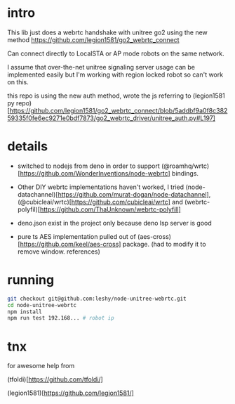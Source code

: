 # intro

This lib just does a webrtc handshake with unitree go2 using the new method 
https://github.com/legion1581/go2_webrtc_connect

Can connect directly to LocalSTA or AP mode robots on the same network. 

I assume that over-the-net unitree signaling server usage can be implemented easily but I'm working with region locked robot so can't work on this.

this repo is using the new auth method, wrote the js referring to (legion1581 py repo)[https://github.com/legion1581/go2_webrtc_connect/blob/5addbf9a0f8c38259335f0fe6ec9271e0bdf7873/go2_webrtc_driver/unitree_auth.py#L197]

# details

- switched to nodejs from deno in order to support (@roamhq/wrtc)[https://github.com/WonderInventions/node-webrtc] bindings.

- Other DIY webrtc implementations haven't worked, I tried (node-datachannel)[https://github.com/murat-dogan/node-datachannel], (@cubicleai/wrtc)[https://github.com/cubicleai/wrtc] and (webrtc-polyfil)[https://github.com/ThaUnknown/webrtc-polyfill]

- deno.json exist in the project only because deno lsp server is good

- pure ts AES implementation pulled out of (aes-cross)[https://github.com/keel/aes-cross] package. (had to modify it to remove window. references) 

# running

```sh
git checkout git@github.com:leshy/node-unitree-webrtc.git
cd node-unitree-webrtc
npm install
npm run test 192.168... # robot ip
```

# tnx

for awesome help from 

(tfoldi)[https://github.com/tfoldi/]

(legion1581)[https://github.com/legion1581/] 

